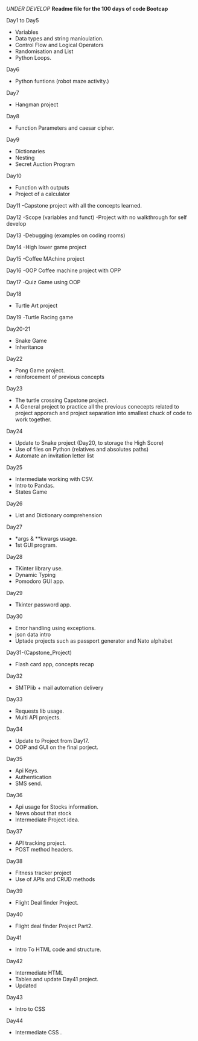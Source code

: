 *UNDER DEVELOP*
**Readme file for the 100 days of code Bootcap**

Day1 to Day5
- Variables
- Data types and string manioulation.
- Control Flow and Logical Operators
- Randomisation and List
- Python Loops.

Day6
- Python funtions (robot maze activity.)

Day7
-   Hangman project

Day8
- Function Parameters and caesar cipher.

Day9
- Dictionaries
- Nesting
- Secret Auction Program

Day10
- Function with outputs
- Project of a calculator

Day11
-Capstone project with all the concepts learned.

Day12
-Scope (variables and funct)
-Project with no walkthrough for self develop

Day13
-Debugging (examples on coding rooms)

Day14
-High lower game project

Day15
-Coffee MAchine project

Day16
-OOP Coffee machine project with OPP

Day17
-Quiz Game using OOP

Day18
- Turtle Art project

Day19
-Turtle Racing game

Day20-21
- Snake Game
- Inheritance

Day22
- Pong Game project.
- reinforcement of previous concepts

Day23
- The turtle crossing Capstone project.
- A General project to practice all the previous conecepts related to project apporach and project separation into smallest chuck of code to work together.

Day24
- Update to Snake project (Day20, to storage the High Score)
- Use of files on Python (relatives and absolutes paths)
- Automate an invitation letter list

Day25
- Intermediate working with CSV.
- Intro to Pandas.
- States Game

Day26
- List and Dictionary comprehension

Day27
- *args & **kwargs usage.
- 1st GUI program.

Day28
- TKinter library use.
- Dynamic Typing
- Pomodoro GUI app.

Day29
- Tkinter password app.

Day30
- Error handling using exceptions.
- json data intro
- Uptade projects such as passport generator and Nato alphabet

Day31-(Capstone_Project)
- Flash card app, concepts recap

Day32
- SMTPlib + mail automation delivery

Day33
- Requests lib usage.
- Multi API projects.

Day34
- Update to Project from Day17.
- OOP and GUI on the final porject.

Day35
- Api Keys.
- Authentication
- SMS send.

Day36
- Api usage for Stocks information.
- News obout that stock
- Intermediate Project idea.

Day37
- API tracking project.
- POST method headers.

Day38
- Fitness tracker project
- Use of APIs and CRUD methods

Day39
- Flight Deal finder Project.

Day40
- Flight deal finder Project Part2.

Day41
- Intro To HTML code and structure.

Day42
- Intermediate HTML
- Tables and update Day41 project.
- Updated

Day43
- Intro to CSS 

Day44
- Intermediate CSS
.
